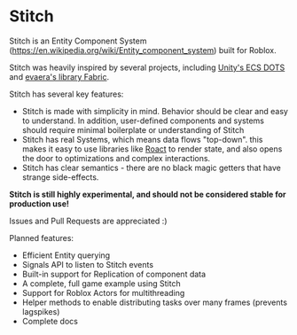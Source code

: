 # Stitch
Stitch is an Entity Component System (https://en.wikipedia.org/wiki/Entity_component_system) built for Roblox.


Stitch was heavily inspired by several projects, including [Unity's ECS DOTS](https://unity.com/dots) and [evaera's library Fabric](https://github.com/evaera/Fabric).

Stitch has several key features:
- Stitch is made with simplicity in mind. Behavior should be clear and easy to understand. In addition, user-defined components and systems should require minimal boilerplate or understanding of Stitch
- Stitch has real Systems, which means data flows "top-down". this makes it easy to use libraries like [Roact](https://github.com/Roblox/Roact) to render state, and also opens the door to optimizations and complex interactions.
- Stitch has clear semantics - there are no black magic getters that have strange side-effects.


**Stitch is still highly experimental, and should not be considered stable for production use!**

Issues and Pull Requests are appreciated :)

Planned features:
- Efficient Entity querying
- Signals API to listen to Stitch events
- Built-in support for Replication of component data
- A complete, full game example using Stitch
- Support for Roblox Actors for multithreading
- Helper methods to enable distributing tasks over many frames (prevents lagspikes)
- Complete docs
